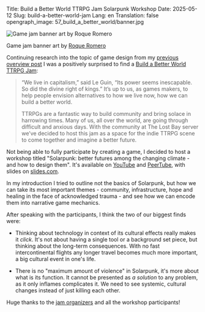 Title: Build a Better World TTRPG Jam Solarpunk Workshop
Date: 2025-05-12
Slug: build-a-better-world-jam
Lang: en
Translation: false
opengraph_image: 57_build_a_better_world/banner.jpg

![Game jam banner art by Roque Romero](/images/57_build_a_better_world/banner.jpg)
<figcaption>
  Game jam banner art by <a href="https://roque-romero.itch.io/" target="_blank">Roque Romero</a>
</figcaption>

Continuing research into the topic of game design from my [previous overview post](/notes-towards-a-solarpunk-game-design-overview) I was a positively surprised to find a [Build a Better World TTRPG Jam](https://itch.io/jam/build-a-better-world-ttrpg-jam):

> “We live in capitalism,” said Le Guin, “Its power seems inescapable. So did the divine right of kings.” It’s up to us, as games makers, to help people envision alternatives to how we live now, how we can build a better world.
> 
> TTRPGs are a fantastic way to build community and bring solace in harrowing times. Many of us, all over the world, are going through difficult and anxious days. With the community at The Lost Bay server we’ve decided to host this jam as a space for the indie TTRPG scene to come together and imagine a better future.

Not being able to fully participate by creating a game, I decided to host a workshop titled "Solarpunk: better futures among the changing climate - and how to design them". It's available on [YouTube](https://www.youtube.com/watch?v=6yuozcuXju8) and [PeerTube](https://tube.tchncs.de/w/apk1VqSPFA5ymhj4Dpovpy), with slides on [slides.com](https://slides.com/pawelngei/better-world-ttrpg-solarpunk/).

In my introduction I tried to outline not the basics of Solarpunk, but how we can take its most important themes - community, infrastructure, hope and healing in the face of acknowledged trauma - and see how we can encode them into narrative game mechanics.

After speaking with the participants, I think the two of our biggest finds were:

- Thinking about technology in context of its cultural effects really makes it _click_. It's not about having a single tool or a background set piece, but thinking about the long-term consequences. With no fast intercontinental flights any longer travel becomes much more important, a big cultural event in one's life.

- There is no "maximum amount of violence" in Solarpunk, it's more about what is its function. It cannot be presented as _a solution_ to any problem, as it only inflames complicates it. We need to see systemic, cultural changes instead of just killing each other.

Huge thanks to the [jam organizers](https://www.thelostbaystudio.com/) and all the workshop participants!